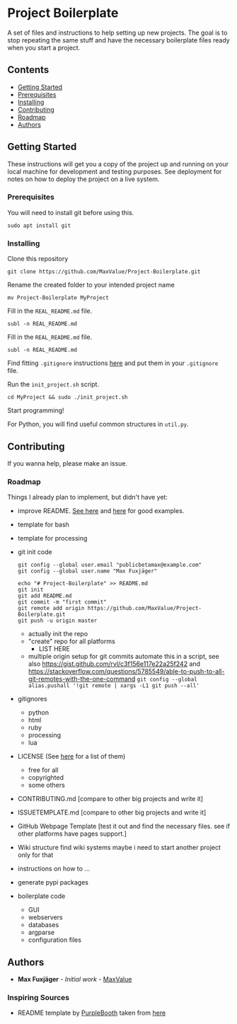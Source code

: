 # Project Boilerplate

A set of files and instructions to help setting up new projects.
The goal is to stop repeating the same stuff and have the necessary boilerplate files ready when you start a project.

## Contents
* [Getting Started](#getting-started)
*    [Prerequisites](#prerequisites)
*    [Installing](#installing)
* [Contributing](#contributing)
*    [Roadmap](#roadmap)
* [Authors](#authors)

## Getting Started

These instructions will get you a copy of the project up and running on your local machine for development and testing purposes. See deployment for notes on how to deploy the project on a live system.

### Prerequisites

You will need to install git before using this.

```
sudo apt install git
```

### Installing

Clone this repository

```
git clone https://github.com/MaxValue/Project-Boilerplate.git
```

Rename the created folder to your intended project name

```
mv Project-Boilerplate MyProject
```

Fill in the `REAL_README.md` file.

```
subl -n REAL_README.md
```

Fill in the `REAL_README.md` file.

```
subl -n REAL_README.md
```

Find fitting `.gitignore` instructions [here](https://www.gitignore.io/)
and put them in your `.gitignore` file.

Run the `init_project.sh` script.

```
cd MyProject && sudo ./init_project.sh
```

Start programming!

For Python, you will find useful common structures in `util.py`.

## Contributing

If you wanna help, please make an issue.

### Roadmap
Things I already plan to implement, but didn't have yet:
* improve README. [See here](https://github.com/matiassingers/awesome-readme) and [here](https://guides.github.com/features/wikis/) for good examples.
* template for bash
* template for processing
* git init code
	```
	git config --global user.email "publicbetamax@example.com"
	git config --global user.name "Max Fuxjäger"

	echo "# Project-Boilerplate" >> README.md
	git init
	git add README.md
	git commit -m "first commit"
	git remote add origin https://github.com/MaxValue/Project-Boilerplate.git
	git push -u origin master
	```

	* actually init the repo
	* "create" repo for all platforms
		* LIST HERE
	* multiple origin setup for git commits
		automate this in a script, see also https://gist.github.com/rvl/c3f156e117e22a25f242 and https://stackoverflow.com/questions/5785549/able-to-push-to-all-git-remotes-with-the-one-command
		`git config --global alias.pushall '!git remote | xargs -L1 git push --all'`
* gitignores
	* python
	* html
	* ruby
	* processing
	* lua
* LICENSE (See [here](https://choosealicense.com/) for a list of them)
	* free for all
	* copyrighted
	* some others
* CONTRIBUTING.md
	[compare to other big projects and write it]
* ISSUETEMPLATE.md
	[compare to other big projects and write it]
* GitHub Webpage Template
	[test it out and find the necessary files. see if other platforms have pages support.]
* Wiki structure
	find wiki systems
	maybe i need to start another project only for that
* instructions on how to ...
*   generate pypi packages
* boilerplate code
	* GUI
	* webservers
	* databases
	* argparse
	* configuration files

## Authors

* **Max Fuxjäger** - *Initial work* - [MaxValue](https://github.com/MaxValue)

### Inspiring Sources
* README template by [PurpleBooth](https://github.com/PurpleBooth/) taken from [here](https://gist.github.com/PurpleBooth/109311bb0361f32d87a2)
